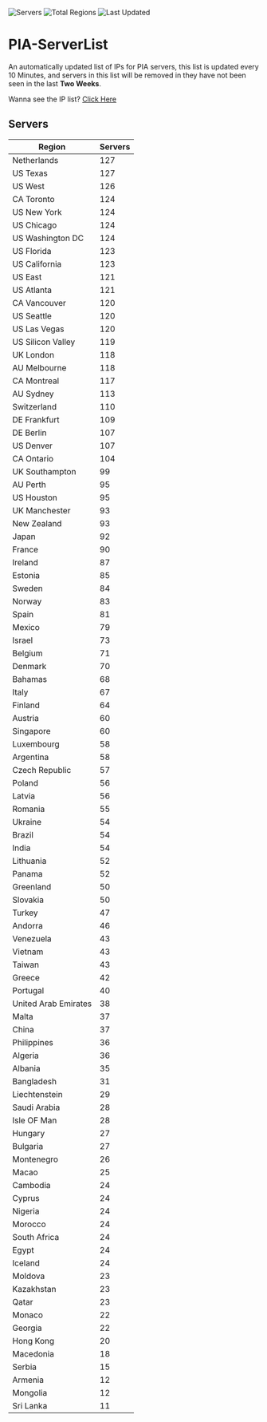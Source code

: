 ![Servers](https://img.shields.io/badge/Servers-6,354-darkgreen)
![Total Regions](https://img.shields.io/badge/Total_Regions-97-darkgreen)
![Last Updated](https://img.shields.io/badge/Last_Updated-December_13_2024_01:30_EST-darkgreen)

# PIA-ServerList
An automatically updated list of IPs for PIA servers, this list is updated every 10 Minutes, and servers in this list will be removed in they have not been seen in the last **Two Weeks**.

Wanna see the IP list? [Click Here](./servers.json)

## Servers
| Region               | Servers |
|----------------------|---------|
| Netherlands | 127 |
| US Texas | 127 |
| US West | 126 |
| CA Toronto | 124 |
| US New York | 124 |
| US Chicago | 124 |
| US Washington DC | 124 |
| US Florida | 123 |
| US California | 123 |
| US East | 121 |
| US Atlanta | 121 |
| CA Vancouver | 120 |
| US Seattle | 120 |
| US Las Vegas | 120 |
| US Silicon Valley | 119 |
| UK London | 118 |
| AU Melbourne | 118 |
| CA Montreal | 117 |
| AU Sydney | 113 |
| Switzerland | 110 |
| DE Frankfurt | 109 |
| DE Berlin | 107 |
| US Denver | 107 |
| CA Ontario | 104 |
| UK Southampton | 99 |
| AU Perth | 95 |
| US Houston | 95 |
| UK Manchester | 93 |
| New Zealand | 93 |
| Japan | 92 |
| France | 90 |
| Ireland | 87 |
| Estonia | 85 |
| Sweden | 84 |
| Norway | 83 |
| Spain | 81 |
| Mexico | 79 |
| Israel | 73 |
| Belgium | 71 |
| Denmark | 70 |
| Bahamas | 68 |
| Italy | 67 |
| Finland | 64 |
| Austria | 60 |
| Singapore | 60 |
| Luxembourg | 58 |
| Argentina | 58 |
| Czech Republic | 57 |
| Poland | 56 |
| Latvia | 56 |
| Romania | 55 |
| Ukraine | 54 |
| Brazil | 54 |
| India | 54 |
| Lithuania | 52 |
| Panama | 52 |
| Greenland | 50 |
| Slovakia | 50 |
| Turkey | 47 |
| Andorra | 46 |
| Venezuela | 43 |
| Vietnam | 43 |
| Taiwan | 43 |
| Greece | 42 |
| Portugal | 40 |
| United Arab Emirates | 38 |
| Malta | 37 |
| China | 37 |
| Philippines | 36 |
| Algeria | 36 |
| Albania | 35 |
| Bangladesh | 31 |
| Liechtenstein | 29 |
| Saudi Arabia | 28 |
| Isle OF Man | 28 |
| Hungary | 27 |
| Bulgaria | 27 |
| Montenegro | 26 |
| Macao | 25 |
| Cambodia | 24 |
| Cyprus | 24 |
| Nigeria | 24 |
| Morocco | 24 |
| South Africa | 24 |
| Egypt | 24 |
| Iceland | 24 |
| Moldova | 23 |
| Kazakhstan | 23 |
| Qatar | 23 |
| Monaco | 22 |
| Georgia | 22 |
| Hong Kong | 20 |
| Macedonia | 18 |
| Serbia | 15 |
| Armenia | 12 |
| Mongolia | 12 |
| Sri Lanka | 11 |